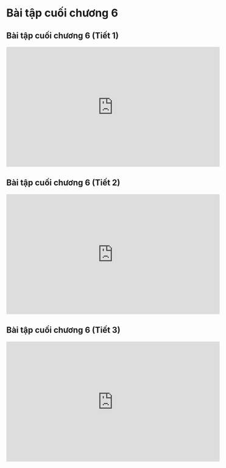 # Bài tập cuối chương 6
## Bài tập cuối chương 6 (Tiết 1)
<iframe width="560" height="315" src="https://www.youtube.com/embed/ZTgkeu3SsY8?si=FG0rD2Zw-CyiVmSF" title="YouTube video player" frameborder="0" allow="accelerometer; autoplay; clipboard-write; encrypted-media; gyroscope; picture-in-picture; web-share" referrerpolicy="strict-origin-when-cross-origin" allowfullscreen></iframe>

## Bài tập cuối chương 6 (Tiết 2)
<iframe width="560" height="315" src="https://www.youtube.com/embed/rqOT5y024i0?si=NnJ1AzYHvL3AdF5S" title="YouTube video player" frameborder="0" allow="accelerometer; autoplay; clipboard-write; encrypted-media; gyroscope; picture-in-picture; web-share" referrerpolicy="strict-origin-when-cross-origin" allowfullscreen></iframe>

## Bài tập cuối chương 6 (Tiết 3)
<iframe width="560" height="315" src="https://www.youtube.com/embed/2fTgDoYh-WE?si=4cR7L8AmB0KpuiyG" title="YouTube video player" frameborder="0" allow="accelerometer; autoplay; clipboard-write; encrypted-media; gyroscope; picture-in-picture; web-share" referrerpolicy="strict-origin-when-cross-origin" allowfullscreen></iframe>